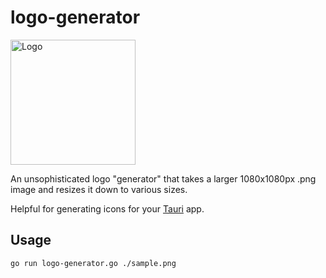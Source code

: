 # logo-generator

<img alt="Logo" height="200" src="./sample.png"/>

An unsophisticated logo "generator" that takes a larger 1080x1080px .png image and resizes it down to various sizes.

Helpful for generating icons for your [Tauri](https://v2.tauri.app/) app.

## Usage

```bash
go run logo-generator.go ./sample.png
```
